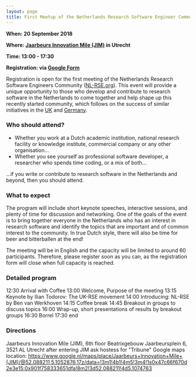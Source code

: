 ```yaml
---
layout: page
title: First Meetup of the Netherlands Research Software Engineer Community - register Now!
---
```


**When: 20 September 2018**

**Where: [Jaarbeurs Innovation Mile (JIM)](http://jim.spaces.nexudus.com/en) in Utrecht**

**Time: 13:00 - 17:30**

**Registration: via [Google Form](https://docs.google.com/forms/d/e/1FAIpQLSfCfzK1D6hsqVLkKgPGQ74i55pzV5DIvONCpRwCC1hXfda-ag/viewform)**

Registration is open for the first meeting of the Netherlands Research Software Engineers Community ([NL-RSE.org](http://nl-rse.org/)). This event will provide a unique opportunity to those who develop and contribute to research software in the Netherlands to come together and help shape up this recently started community, which follows on the success of similar initiatives in the [UK](https://rse.ac.uk/) and [Germany](http://www.de-rse.org/de/). 

### Who should attend?
* Whether you work at a Dutch academic institution, national research facility or knowledge institute, commercial company or any other organisation...
* Whether you see yourself as professional software developer, a researcher who spends  time coding, or a mix of both...

...if you write or contribute to research software in the Netherlands and beyond, then you should attend. 

### What to expect

The program will include short keynote speeches, interactive sessions, and plenty of time for discussion and networking. One of the goals of the event is to bring together everyone in the Netherlands who has an interest in research software and identify the topics that are important and of common interest to the community. In true Dutch style, there will also be time for beer and bitterballen at the end! 

The meeting will be in English and the capacity will be limited to around 60 participants. Therefore, please register soon as you can, as the registration form will close when full capacity is reached.

### Detailed program

12:30 Arrival with Coffee
13:00 Welcome, Purpose of the meeting
13:15 Keynote by Ilian Todorov: The UK-RSE movement
14:00 Introducing: NL-RSE by Ben van Werkhoven
14:15 Coffee break
14:45 Breakout in groups to discuss topics
16:00 Wrap-up, short presentations of results by breakout groups
16:30 Borrel
17:30 end

### Directions

Jaarbeurs Innovation Mile (JIM), 6th floor Beatrixgebouw
Jaarbeursplein 6, 3521 AL Utrecht
after entering JIM ask hostess for "Tribune"
Google maps location: https://www.google.nl/maps/place/Jaarbeurs+Innovation+Mile+(JIM)/@52.088211,5.1052876,17z/data=!3m1!4b1!4m5!3m4!1s0x47c66f670d2e3e15:0x901f758333651dfa!8m2!3d52.088211!4d5.1074763

